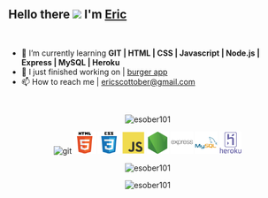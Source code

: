 ## Hello there <img src="https://media.giphy.com/media/hvRJCLFzcasrR4ia7z/giphy.gif" width="25px"> I'm [Eric](https://esober101.github.io/my-portfolio/)

<br>

- 🌱 I’m currently learning **GIT | HTML | CSS | Javascript | Node.js | Express | MySQL | Heroku**
- 🔭 I just finished working on | [burger app](https://github.com/esober101/burger)
- 📫 How to reach me | [ericscottober@gmail.com](mailto:ericscottober@gmail.com?subject=[GitHub]%20Source%20Han%20Sans)

<br>

<p align="center"> <img src="https://komarev.com/ghpvc/?username=esober101" alt="esober101" /> 

<p align="center"><img src="https://www.vectorlogo.zone/logos/git-scm/git-scm-icon.svg" alt="git" width="40" height="40"/>  

<img src="https://raw.githubusercontent.com/devicons/devicon/master/icons/html5/html5-original-wordmark.svg" alt="html5" width="40" height="40"/>

<img src="https://raw.githubusercontent.com/devicons/devicon/master/icons/css3/css3-original-wordmark.svg" alt="css3" width="40" height="40"/> 

<img src="https://raw.githubusercontent.com/devicons/devicon/master/icons/javascript/javascript-original.svg" alt="javascript" width="40" height="40"/>  

<img src="https://raw.githubusercontent.com/devicons/devicon/master/icons/nodejs/nodejs-original.svg" alt="nodejs" width="40" height="40"/> 

<img src="https://raw.githubusercontent.com/devicons/devicon/master/icons/express/express-original-wordmark.svg" alt="express" width="40" height="40"/> 

<img src="https://raw.githubusercontent.com/devicons/devicon/master/icons/mysql/mysql-original-wordmark.svg" alt="mysql" width="40" height="40"/> 

<img src="https://raw.githubusercontent.com/devicons/devicon/master/icons/heroku/heroku-original-wordmark.svg" alt="heroku" width="40" height="40"/> 

<p align="center"><img src="https://github-readme-stats.vercel.app/api/top-langs/?username=esober101&show_icons=true&theme=dark)" alt="esober101" />

<p align="center"><img src="https://github-readme-stats.vercel.app/api?username=esober101&show_icons=true" alt="esober101" />
